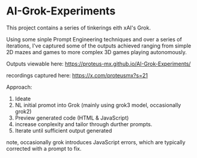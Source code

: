 # AI-Grok-Experiments

This project contains a series of tinkerings eith xAI's Grok. 

Using some sinple Prompt Engineering techniques and over a series of iterations, I've captured some of the outputs achieved ranging from simple 2D mazes and games to more complex 3D games playing autonomously.

Outputs viewable here: 
https://proteus-mx.github.io/AI-Grok-Experiments/

recordings captured here: https://x.com/proteusmx?s=21

Approach:
1. Ideate 
2. NL initial promot into Grok (mainly using grok3 model, occasionally grok2)
3. Preview generated code (HTML & JavaScript)
4. increase conplexity and tailor through durther prompts.
5. Iterate until sufficient output generated
 
note, occasionally grok introduces JavaScript errors, which are typically corrected with a prompt to fix.